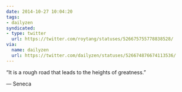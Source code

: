```yaml
---
date: 2014-10-27 10:04:20
tags:
- dailyzen
syndicated:
- type: twitter
  url: https://twitter.com/roytang/statuses/526675755778838528/
via:
  name: dailyzen
  url: https://twitter.com/dailyzen/statuses/526674876674113536/
---
```


“It is a rough road that leads to the heights of greatness.”

—  Seneca